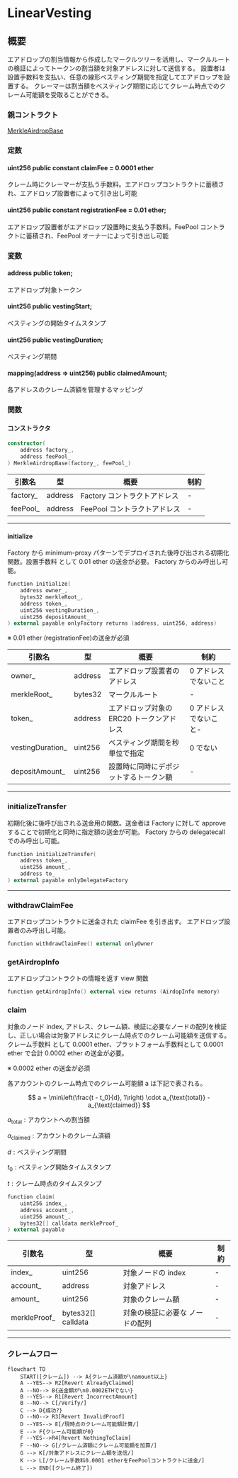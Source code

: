 # LinearVesting

## 概要

エアドロップの割当情報から作成したマークルツリーを活用し、マークルルートの検証によってトークンの割当額を対象アドレスに対して送信する。
設置者は設置手数料を支払い、任意の線形べスティング期間を指定してエアドロップを設置する。
クレーマーは割当額をべスティング期間に応じてクレーム時点でのクレーム可能額を受取ることができる。

### 親コントラクト

[MerkleAirdropBase](../MerkleAirdropBase/index.md)

### 定数

#### uint256 public constant claimFee = 0.0001 ether

クレーム時にクレーマーが支払う手数料。エアドロップコントラクトに蓄積され、エアドロップ設置者によって引き出し可能

#### uint256 public constant registrationFee = 0.01 ether;

エアドロップ設置者がエアドロップ設置時に支払う手数料。FeePool コントラクトに蓄積され、FeePool オーナーによって引き出し可能

### 変数

#### address public token;

エアドロップ対象トークン

#### uint256 public vestingStart;

べスティングの開始タイムスタンプ

#### uint256 public vestingDuration;

べスティング期間

#### mapping(address => uint256) public claimedAmount;

各アドレスのクレーム済額を管理するマッピング

### 関数

#### コンストラクタ

```kotlin
constructor(
    address factory_,
    address feePool_
) MerkleAirdropBase(factory_, feePool_)
```

| 引数名    | 型      | 概要                         | 制約 |
| --------- | ------- | ---------------------------- | ---- |
| factory\_ | address | Factory コントラクトアドレス | -    |
| feePool\_ | address | FeePool コントラクトアドレス | -    |

---

#### initialize

Factory から minimum-proxy パターンでデプロイされた後呼び出される初期化関数。設置手数料 として 0.01 ether の送金が必要。
Factory からのみ呼出し可能。

```kotlin
function initialize(
    address owner_,
    bytes32 merkleRoot_,
    address token_,
    uint256 vestingDuration_,
    uint256 depositAmount_
) external payable onlyFactory returns (address, uint256, address)
```

※ 0.01 ether (registrationFee)の送金が必須

| 引数名            | 型      | 概要                                      | 制約                  |
| ----------------- | ------- | ----------------------------------------- | --------------------- |
| owner\_           | address | エアドロップ設置者のアドレス              | 0 アドレスでないこと  |
| merkleRoot\_      | bytes32 | マークルルート                            | -                     |
| token\_           | address | エアドロップ対象の ERC20 トークンアドレス | 0 アドレスでないこと- |
| vestingDuration\_ | uint256 | べスティング期間を秒単位で指定            | 0 でない              |
| depositAmount\_   | uint256 | 設置時に同時にデポジットするトークン額    | -                     |

---

### initializeTransfer

初期化後に後呼び出される送金用の関数。送金者は Factory に対して approve することで初期化と同時に指定額の送金が可能。
Factory からの delegatecall でのみ呼出し可能。

```kotlin
function initializeTransfer(
    address token_,
    uint256 amount_,
    address to_
) external payable onlyDelegateFactory
```

---

### withdrawClaimFee

エアドロップコントラクトに送金された claimFee を引き出す。
エアドロップ設置者のみ呼出し可能。

```kotlin
function withdrawClaimFee() external onlyOwner
```

### getAirdropInfo

エアドロップコントラクトの情報を返す view 関数

```kotlin
function getAirdropInfo() external view returns (AirdopInfo memory)
```

### claim

対象のノード index, アドレス、クレーム額、検証に必要なノードの配列を検証し、正しい場合は対象アドレスにクレーム時点でのクレーム可能額を送信する。クレーム手数料 として 0.0001 ether、プラットフォーム手数料として 0.0001 ether で合計 0.0002 ether の送金が必要。

※ 0.0002 ether の送金が必須

各アカウントのクレーム時点でのクレーム可能額 a は下記で表される。

$$
a = \min\left(\frac{t - t_0}{d}, 1\right) \cdot a_{\text{total}} - a_{\text{claimed}}
$$

$a_{\text{total}}: \text{アカウントへの割当額}$

$a_{\text{claimed}}: \text{アカウントのクレーム済額}$

$d: \text{べスティング期間}$

$t_0: \text{べスティング開始タイムスタンプ}$

$t: \text{クレーム時点のタイムスタンプ}$

```kotlin
function claim(
    uint256 index_,
    address account_,
    uint256 amount_,
    bytes32[] calldata merkleProof_
) external payable
```

| 引数名        | 型                 | 概要                            | 制約 |
| ------------- | ------------------ | ------------------------------- | ---- |
| index\_       | uint256            | 対象ノードの index              | -    |
| account\_     | address            | 対象アドレス                    | -    |
| amount\_      | uint256            | 対象のクレーム額                | -    |
| merkleProof\_ | bytes32[] calldata | 対象の検証に必要な ノードの配列 | -    |

---

### クレームフロー

```mermaid
flowchart TD
    START([クレーム]) --> A{クレーム済額が\namount以上}
    A --YES--> R2[Revert AlreadyClaimed]
    A --NO--> B{送金額が\n0.0002ETHでない}
    B --YES--> R1[Revert IncorrectAmount]
    B --NO--> C[/Verify/]
    C --> D{成功?}
    D --NO--> R3[Revert InvalidProof]
    D --YES--> E[/現時点のクレーム可能額計算/]
    E --> F{クレーム可能額が0}
    F --YES-->R4[Revert NothingToClaim]
    F --NO--> G[/クレーム済額にクレーム可能額を加算/]
    G --> K[/対象アドレスにクレーム額を送信/]
    K --> L[/クレーム手数料0.0001 etherをFeePoolコントラクトに送金/]
    L --> END([クレーム終了])
```
